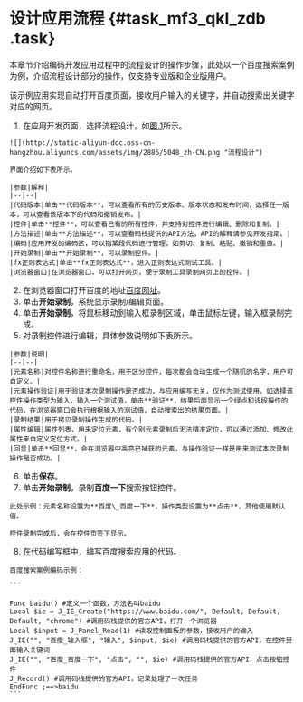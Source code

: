 # 设计应用流程 {#task_mf3_qkl_zdb .task}

本章节介绍编码开发应用过程中的流程设计的操作步骤，此处以一个百度搜索案例为例，介绍流程设计部分的操作，仅支持专业版和企业版用户。

该示例应用实现自动打开百度页面，接收用户输入的关键字，并自动搜索出关键字对应的网页。

1.   在应用开发页面，选择流程设计，如[图 1](#fig_mvk_qll_zdb)所示。 

    ![](http://static-aliyun-doc.oss-cn-hangzhou.aliyuncs.com/assets/img/2886/5048_zh-CN.png "流程设计")

    界面介绍如下表所示。

    |参数|解释|
    |--|--|
    |代码版本|单击**代码版本**，可以查看所有的历史版本、版本状态和发布时间，选择任一版本，可以查看该版本下的代码和撤销发布。|
    |控件|单击**控件**，可以查看已有的所有控件，并支持对控件进行编辑、删除和复制。|
    |方法描述|单击**方法描述**，可以查看码栈提供的API方法，API的解释请参见开发指南。|
    |编码|应用开发的编码区，可以指某段代码进行管理，如剪切、复制、粘贴、撤销和重做。|
    |开始录制|单击**开始录制**，可以录制控件。|
    |fx正则表达式|单击**fx正则表达式**，进入正则表达式测试工具。|
    |浏览器窗口|在浏览器窗口，可以打开网页，便于录制工具录制网页上的控件。|

2.   在浏览器窗口打开百度的地址[百度网址](http://www.baidu.com/)。 
3.   单击**开始录制**，系统显示录制/编辑页面。 
4.   单击**开始录制**，将鼠标移动到输入框录制区域，单击鼠标左键，输入框录制完成。 
5.   对录制控件进行编辑，具体参数说明如下表所示。 

    |参数|说明|
    |--|--|
    |元素名称|对控件名称进行重命名，用于区分控件，每次都会自动生成一个随机的名字，用户可自定义。|
    |元素操作验证|用于验证本次录制操作是否成功，与应用编写无关，仅作为测试使用。如选择该控件操作类型为输入，输入一个测试值，单击**验证**，结果后面显示一个绿点和该段操作的代码，在浏览器窗口会执行根据输入的测试值，自动搜索出的结果页面。|
    |录制结果|用于拷贝录制操作生成的代码。|
    |属性编辑|属性列表，用来定位元素，有个别元素录制后无法精准定位，可以通过添加、修改此属性来自定义定位方式。|
    |回显|单击**回显**，会在浏览器中高亮已捕获的元素，与操作验证一样是用来测试本次录制操作是否成功。|

6.   单击**保存**。 
7.   单击**开始录制**，录制**百度一下**搜索按钮控件。 

    此处示例：元素名称设置为**百度\_百度一下**，操作类型设置为**点击**，其他使用默认值。

    控件录制完成后，会在控件页签下显示。

8.   在代码编写框中，编写百度搜索应用的代码。 

    百度搜索案例编码示例：

    ```
    
    Func baidu() #定义一个函数，方法名叫baidu
    Local $ie = J_IE_Create("https://www.baidu.com/", Default, Default, Default, "chrome") #调用码栈提供的官方API，打开一个浏览器
    Local $input = J_Panel_Read(1) #读取控制面板的参数，接收用户的输入
    J_IE("", "百度_输入框", "输入", $input, $ie) #调用码栈提供的官方API，在控件里面输入关键词
    J_IE("", "百度_百度一下", "点击", "", $ie) #调用码栈提供的官方API，点击按钮控件
    J_Record() #调用码栈提供的官方API，记录处理了一次任务
    EndFunc ;==>baidu
    ```


